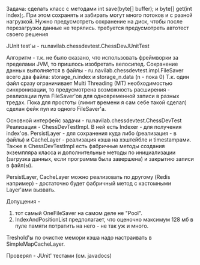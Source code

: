 Задача: сделать класс с методами int save(byte[] buffer); и byte[] get(int index);. При этом сохранять и забирать могут много потоков и с разной нагрузкой. Нужно предусмотреть сохранение на диск, чтобы после перезагрузки данные не терялись. требуется предусмотреть автотест своего решения

JUnit test'ы - ru.navilab.chessdevtest.ChessDevJUnitTest

Алгоритм - 
т.к. не было сказано, что использовать фреймворки за пределами JVM, то пришлось изобретать велосипед.
Сохранение данных выполняется в файлы - ru.navilab.chessdevtest.impl.FileSaver
всего два файла: storage_n.index и storage_n.data (n - пока 0)
Т.к. один файл сразу ограничивает Multi Threading (MT) необходимостью синхронизации, то предусмотрена возможность 
расширения - реализации пула FileSaver'ов для одновременной записи в разных тредах. Пока для простоты (лимит времени 
я сам себе такой сделал) сделан фейк пул из одного FileSaver'а.

Основной интерфейс задачи - ru.navilab.chessdevtest.ChessDevTest
Реализация - ChessDevTestImpl. В ней есть Indexer - для получения index'ов. PersistLayer - для сохранения куда либо (реализация - в файлы) и
CacheLayer - реализация кэша на хэштейбле и timestampaми. Также в ChessDevTestImpl есть фабричные методы создания экземпляра класса и 
дополнительные методы по инициализации (загрузка данных, если программа была завершена) и закрытию записи в файл(ы).

PersistLayer, CacheLayer можно реализовать по другому (Redis например) - достаточно будет фабричный метод с кастомными Layer'ами вызвать.

Допущения - 
1) тот самый OneFileSaver на самом деле не "Pool".
2) IndexAndPositionList предполагает, что оценочно максимум 128 мб в пуле памяти потратить на него - не так уж и много.

Treshold'ы по очистке мемори кэша надо настраивать в SimpleMapCacheLayer.

Проверял - JUnit' тестами (см. javadocs)